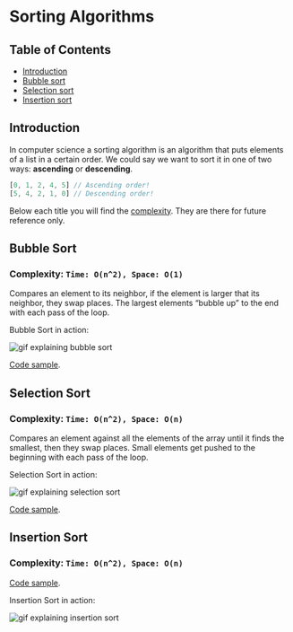 # Sorting Algorithms

## Table of Contents

* [Introduction](#introduction)
* [Bubble sort](#bubble-sort)
* [Selection sort](#selection-sort)
* [Insertion sort](#insertion-sort)

## Introduction

In computer science a sorting algorithm is an algorithm that puts elements of a
list in a certain order. We could say we want to sort it in one of two ways:
**ascending** or **descending**.

```js
[0, 1, 2, 4, 5] // Ascending order!
[5, 4, 2, 1, 0] // Descending order!
```

Below each title you will find the [complexity](07-big-o-notation.md). They are
there for future reference only.

## Bubble Sort

### Complexity: `Time: O(n^2), Space: O(1)`

Compares an element to its neighbor, if the element is larger that its
neighbor, they swap places. The largest elements “bubble up” to the end with
each pass of the loop.

Bubble Sort in action:

![gif explaining bubble sort](https://upload.wikimedia.org/wikipedia/commons/c/c8/Bubble-sort-example-300px.gif?1495630103933)

[Code sample](../programming-in-java/07-sample-code#bubble-sort).

## Selection Sort

### Complexity: `Time: O(n^2), Space: O(n)`

Compares an element against all the elements of the array until it finds the
smallest, then they swap places. Small elements get pushed to the beginning
with each pass of the loop.

Selection Sort in action:

![gif explaining selection sort](http://www.codingconnect.net/wp-content/uploads/2016/09/Selection-Sort.gif)

[Code sample](../programming-in-java/07-sample-code#selection-sort).

## Insertion Sort

### Complexity: `Time: O(n^2), Space: O(n)`

[Code sample](../programming-in-java/07-sample-code#selection-sort).

Insertion Sort in action:

![gif explaining insertion sort](https://upload.wikimedia.org/wikipedia/commons/0/0f/Insertion-sort-example-300px.gif?1495630165237)
